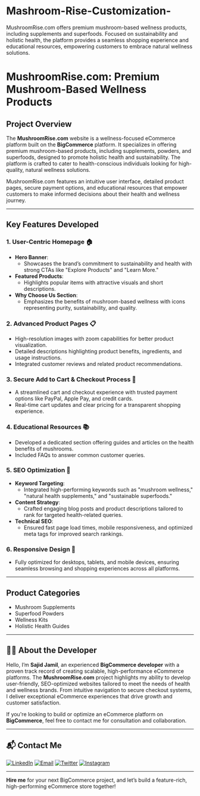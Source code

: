 # Mashroom-Rise-Customization-
MushroomRise.com offers premium mushroom-based wellness products, including supplements and superfoods. Focused on sustainability and holistic health, the platform provides a seamless shopping experience and educational resources, empowering customers to embrace natural wellness solutions.
# MushroomRise.com: Premium Mushroom-Based Wellness Products

## Project Overview

The **MushroomRise.com** website is a wellness-focused eCommerce platform built on the **BigCommerce** platform. It specializes in offering premium mushroom-based products, including supplements, powders, and superfoods, designed to promote holistic health and sustainability. The platform is crafted to cater to health-conscious individuals looking for high-quality, natural wellness solutions.

MushroomRise.com features an intuitive user interface, detailed product pages, secure payment options, and educational resources that empower customers to make informed decisions about their health and wellness journey.

---

## Key Features Developed

### 1. **User-Centric Homepage** 🏠
- **Hero Banner**:
  - Showcases the brand’s commitment to sustainability and health with strong CTAs like "Explore Products" and "Learn More."
- **Featured Products**:
  - Highlights popular items with attractive visuals and short descriptions.
- **Why Choose Us Section**:
  - Emphasizes the benefits of mushroom-based wellness with icons representing purity, sustainability, and quality.

### 2. **Advanced Product Pages** 📋
- High-resolution images with zoom capabilities for better product visualization.
- Detailed descriptions highlighting product benefits, ingredients, and usage instructions.
- Integrated customer reviews and related product recommendations.

### 3. **Secure Add to Cart & Checkout Process** 🛒
- A streamlined cart and checkout experience with trusted payment options like PayPal, Apple Pay, and credit cards.
- Real-time cart updates and clear pricing for a transparent shopping experience.

### 4. **Educational Resources** 📚
- Developed a dedicated section offering guides and articles on the health benefits of mushrooms.
- Included FAQs to answer common customer queries.

### 5. **SEO Optimization** 🚀
- **Keyword Targeting**:
  - Integrated high-performing keywords such as "mushroom wellness," "natural health supplements," and "sustainable superfoods."
- **Content Strategy**:
  - Crafted engaging blog posts and product descriptions tailored to rank for targeted health-related queries.
- **Technical SEO**:
  - Ensured fast page load times, mobile responsiveness, and optimized meta tags for improved search rankings.

### 6. **Responsive Design** 📱
- Fully optimized for desktops, tablets, and mobile devices, ensuring seamless browsing and shopping experiences across all platforms.

---

## Product Categories

- Mushroom Supplements
- Superfood Powders
- Wellness Kits
- Holistic Health Guides

---

## 👨‍💻 About the Developer

Hello, I’m **Sajid Jamil**, an experienced **BigCommerce developer** with a proven track record of creating scalable, high-performance eCommerce platforms. The **MushroomRise.com** project highlights my ability to develop user-friendly, SEO-optimized websites tailored to meet the needs of health and wellness brands. From intuitive navigation to secure checkout systems, I deliver exceptional eCommerce experiences that drive growth and customer satisfaction.

If you're looking to build or optimize an eCommerce platform on **BigCommerce**, feel free to contact me for consultation and collaboration.

---

## 📬 Contact Me

[![LinkedIn](https://img.shields.io/badge/LinkedIn-Connect-blue?style=for-the-badge&logo=linkedin)](https://www.linkedin.com/in/sajid-jameel-721256178/)
[![Email](https://img.shields.io/badge/Email-Contact%20Me-orange?style=for-the-badge&logo=gmail)](mailto:sajidjamil.met@gmail.com)
[![Twitter](https://img.shields.io/badge/Twitter-Connect-red?style=for-the-badge&logo=Twitter)](https://x.com/Metavizpro)
[![Instagram](https://img.shields.io/badge/Instagram-Contact%20Me-pink?style=for-the-badge&logo=Instagram)](https://www.instagram.com/metavizpro/)

---

**Hire me** for your next BigCommerce project, and let’s build a feature-rich, high-performing eCommerce store together!
